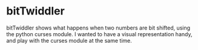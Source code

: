 bitTwiddler
===========

bitTwiddler shows what happens when two numbers are bit shifted, using the python curses module. I wanted to have a visual representation handy, and play with the curses module at the same time.